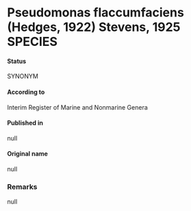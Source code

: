 # Pseudomonas flaccumfaciens (Hedges, 1922) Stevens, 1925 SPECIES

#### Status
SYNONYM

#### According to
Interim Register of Marine and Nonmarine Genera

#### Published in
null

#### Original name
null

### Remarks
null